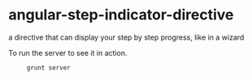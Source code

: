 angular-step-indicator-directive
================================

a directive that can display your step by step progress, like in a wizard


To run the server to see it in action.

         grunt server
